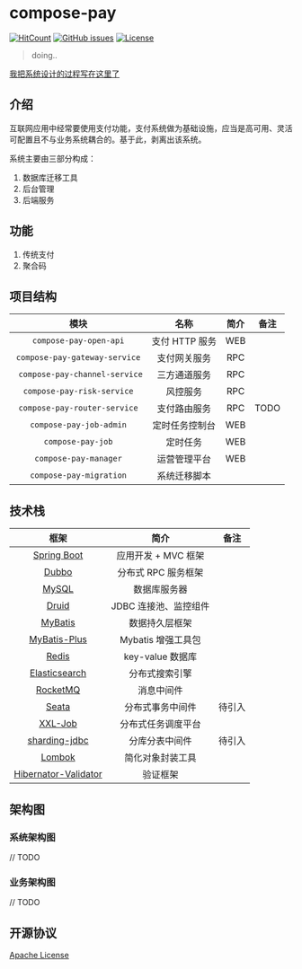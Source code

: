 # compose-pay

[![HitCount](http://hits.dwyl.io/pleuvoir/compose-pay.svg)](http://hits.dwyl.io/pleuvoir/compose-pay) 
[![GitHub issues](https://img.shields.io/github/issues/pleuvoir/compose-pay.svg)](https://github.com/pleuvoir/compose-pay/issues)
[![License](https://img.shields.io/badge/License-Apache%202.0-blue.svg?label=license)](https://github.com/pleuvoir/compose-pay/blob/master/LICENSE)

> doing..

[我把系统设计的过程写在这里了](https://juejin.im/post/5efeb940f265da22e27a7538)


## 介绍
互联网应用中经常要使用支付功能，支付系统做为基础设施，应当是高可用、灵活可配置且不与业务系统耦合的。基于此，剥离出该系统。

系统主要由三部分构成：
1. 数据库迁移工具
2. 后台管理
3. 后端服务

## 功能

1. 传统支付
2. 聚合码

## 项目结构

|              模块              |      名称      | 简介 | 备注 |
| :----------------------------: | :------------: | :--: | :--: |
|     `compose-pay-open-api`     | 支付 HTTP 服务 | WEB  |      |
| `compose-pay-gateway-service`  |  支付网关服务  | RPC  |      |
| ` compose-pay-channel-service` |  三方通道服务  | RPC  |      |
|   `compose-pay-risk-service`   |    风控服务    | RPC  |      |
|   `compose-pay-router-service`   |    支付路由服务    | RPC  |     TODO  |
|    `compose-pay-job-admin`     | 定时任务控制台 | WEB  |      |
|       `compose-pay-job`        |    定时任务    | WEB  |      |
|     `compose-pay-manager`      |  运营管理平台  | WEB  |      |
|    `compose-pay-migration`     |  系统迁移脚本  |      |      |

## 技术栈

| 			框架 					| 	简介	 |  备注 |
| :----------------------------: | :------------: | :-: |
| [Spring Boot](https://spring.io/projects/spring-boot) | 应用开发 + MVC 框架 ||
| [Dubbo](http://dubbo.apache.org/) | 分布式 RPC 服务框架 |  |
| [MySQL](https://www.mysql.com/cn/) | 数据库服务器 |  |
| [Druid](https://github.com/alibaba/druid) | JDBC 连接池、监控组件 |  |
| [MyBatis](http://www.mybatis.org/mybatis-3/zh/index.html) | 数据持久层框架 |  |
| [MyBatis-Plus](https://mp.baomidou.com/) | Mybatis 增强工具包 |  |
| [Redis](https://redis.io/) | key-value 数据库 |  |
| [Elasticsearch](https://www.elastic.co/cn/) | 分布式搜索引擎 |  |
| [RocketMQ](http://dubbo.apache.org/) | 消息中间件 |  |
| [Seata](https://github.com/seata/seata) | 分布式事务中间件 | 待引入 |
| [XXL-Job](http://www.xuxueli.com/xxl-job/) | 分布式任务调度平台 |  |
| [sharding-jdbc]() | 分库分表中间件 | 待引入|
| [Lombok](https://github.com/rzwitserloot/lombok) | 简化对象封装工具 | |
| [Hibernator-Validator](http://hibernate.org/validator) | 验证框架 | |

## 架构图

### 系统架构图

// TODO

### 业务架构图

// TODO

## 开源协议
[Apache License](LICENSE)

